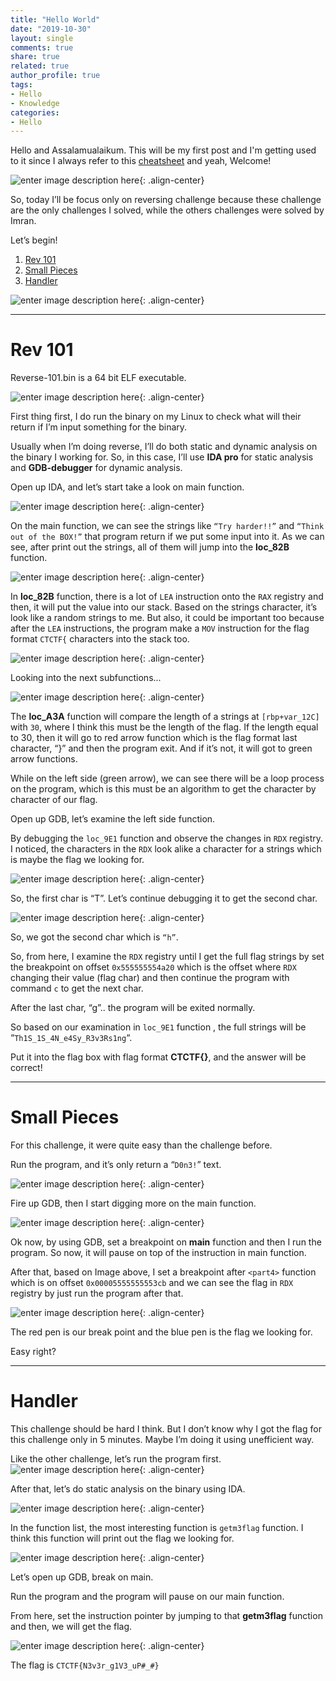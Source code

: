 ```yaml
---
title: "Hello World"
date: "2019-10-30"
layout: single
comments: true
share: true
related: true
author_profile: true
tags:
- Hello
- Knowledge
categories:
- Hello
---
```


Hello and Assalamualaikum. This will be my first post and I'm getting used to it since I always refer to this [cheatsheet](https://github.com/adam-p/markdown-here/wiki/Markdown-Cheatsheet "Markdown Cheatsheet") and yeah, Welcome!

![enter image description here](https://lh3.googleusercontent.com/meeiESMrPYV32sTLdvoUSfZbePGJiQshKJzGZCu-8-SB0IHSBtWLKl9v05cpU7ecz85KJ8duFwk_){: .align-center}

So, today I’ll be focus only on reversing challenge because these challenge are the only challenges I solved, while the others challenges were solved by Imran.

Let’s begin!

 1. [Rev 101](#rev-101)
 2. [Small Pieces](#small-pieces)
 3. [Handler](#handler)

![enter image description here](https://lh3.googleusercontent.com/GoP5hZP-aPQlypYf4dDamkm2W57q2k98rM0scPeYciE4jUGHS8iZm1lLo-fswToqbO1ybon9Ywjo){: .align-center}

---
# Rev 101

Reverse-101.bin is a 64 bit ELF executable.

![enter image description here](https://lh3.googleusercontent.com/6ag3w70Bu_D9tD8dW-VZYqTryv9kGiWoRSWB7g7zTk0JTrQjLuejkNOE1Cttf8JALDXeBS7xUfi_){: .align-center}

First thing first, I do run the binary on my Linux to check what will their return if I’m input something for the binary.

Usually when I’m doing reverse, I’ll do both static and dynamic analysis on the binary I working for. So, in this case, I’ll use **IDA pro** for static analysis and **GDB-debugger** for dynamic analysis.

Open up IDA, and let’s start take a look on main function.

![enter image description here](https://lh3.googleusercontent.com/k-XxYeWy9jFI6RNjI0R15sO7ZMRhPLIiMLMa5o5H5YqSkCy_GFujTf6yvThx36xKYjUIWSV9CZSz){: .align-center}

On the main function, we can see the strings like `“Try harder!!”` and `“Think out of the BOX!”` that program return if we put some input into it. As we can see, after print out the strings, all of them will jump into the **loc_82B** function.

![enter image description here](https://lh3.googleusercontent.com/obWxprjgoX_OhIeXtdSXxGZrRf_yGwDx6eC30SqLMwJ-sUsaJ727y1bYcJmxGNc7rcPI6ASDzLDJ){: .align-center}

In **loc_82B** function, there is a lot of `LEA` instruction onto the `RAX` registry and then, it will put the value into our stack. Based on the strings character, it’s look like a random strings to me. But also, it could be important too because after the `LEA` instructions, the program make a `MOV` instruction for the flag format `CTCTF{` characters into the stack too.

![enter image description here](https://lh3.googleusercontent.com/09qHquGZrsRRA3B0mBdcy-0t0ReQDjNbUYHVimfzB9f44kKmV_9sle1v5rcervdMajrfxkHZ1ANV){: .align-center}

Looking into the next subfunctions...

![enter image description here](https://lh3.googleusercontent.com/FXLsBjDwPDXU8dBsBkDv7_5v47g9jRoTuyt20wGxFL_s9s5gPvLJlUGvjqZNLC24hryIuGJDEk2J){: .align-center}

The  **loc_A3A** function will compare the length of a strings at  `[rbp+var_12C]` with `30`, where I think this must be the length of the flag. If the length equal to 30, then it will go to red arrow function which is the flag format last character, “}” and then the program exit. And if it’s not, it will got to green arrow functions.

While on the left side (green arrow), we can see there will be a loop process on the program, which is this must be an algorithm to get the character by character of our flag.

Open up GDB, let’s examine the left side function.

By debugging the `loc_9E1` function and observe the changes in `RDX` registry. I noticed, the characters in the `RDX` look alike a character for a strings which is maybe the flag we looking for.

![enter image description here](https://lh3.googleusercontent.com/YjwHwatGPx1XtQg75XXOvpAlfAZb19NUq0INyJfbY4W15EHm0d8a4WP-GEjVT_tudz_3N397iEKI){: .align-center}

So, the first char is “T”. Let’s continue debugging it to get the second char.

![enter image description here](https://lh3.googleusercontent.com/SaWWdTFAruWjAJ2mS1AvEfP63KTmiDpcUIHtSd42uLrgRFr7-J4HVxCuy6fzn2NgQbHp8mzbGjNt){: .align-center}

So, we got the second char which is `“h”`.

So, from here, I examine the  `RDX`  registry until I get the full flag strings by set the breakpoint on offset  `0x555555554a20` which is the offset where `RDX`  changing their value (flag char) and then continue the program with command `c` to get the next char.

After the last char, “g”.. the program will be exited normally.

So based on our examination in  `loc_9E1` function , the full strings will be “`Th1S_1S_4N_e4Sy_R3v3Rs1ng`“.

Put it into the flag box with flag format  **CTCTF{}**, and the answer will be correct!

---
# Small Pieces
For this challenge, it were quite easy than the challenge before.

Run the program, and it’s only return a “`D0n3!`” text.

![enter image description here](https://lh3.googleusercontent.com/Ypjxg4-p8XmFLiJclULKC6MJLMzpzoqAAtEP55kaXjxmc_7cjOzGTjEo-4UNX2FdxlfrQ8dDETir){: .align-center}

Fire up GDB, then I start digging more on the main function.

![enter image description here](https://lh3.googleusercontent.com/yeHDw6bYdsOa6FA6VUfQZg6fJWnWJAk7L8kBKHp3BpXogcI6r2t90_3XnyD9a-Uyc84083Z3dOcI){: .align-center}

Ok now, by using GDB, set a breakpoint on **main** function and then I run the program. So now, it will pause on top of the instruction in main function.

After that, based on Image above, I set a breakpoint after `<part4>` function which is on offset `0x00005555555553cb` and we can see the flag in `RDX` registry by just run the program after that.

![enter image description here](https://lh3.googleusercontent.com/7d5oz49bDemdJV5BtAMnm-d4Ny3JwNUvoK0VZTydIl8hgojyy6m8ooKmj8k1l3XPo0f6zuY-_kFc){: .align-center}

The red pen is our break point and the blue pen is the flag we looking for.

Easy right?

---

# Handler
This challenge should be hard I think. But I don’t know why I got the flag for this challenge only in 5 minutes. Maybe I’m doing it using unefficient way.

Like the other challenge, let’s run the program first.
![enter image description here](https://lh3.googleusercontent.com/pPM1xXqNErdBIfKdaM2L8IbbPm74Ca9h0mK319Q6jyPbA_5q3sXo0ufIhhqird-NZ7mt1WVzCsQk){: .align-center}

After that, let’s do static analysis on the binary using IDA.

![enter image description here](https://lh3.googleusercontent.com/IjqYLogKY27zkw7zqV29lUtDNDspzTOoxYg5kRM4M6fRkrHFsnuk3XBgzmstbRIF-yiiSot_feVl){: .align-center}

In the function list, the most interesting function is `getm3flag` function. I think this function will print out the flag we looking for.

![enter image description here](https://lh3.googleusercontent.com/QAJOVCrRPO_rrZUKwxXKeQeHobnSBQIBhMdkGeOL-9L9IQ_WHnTu2_fY-X4YzwQkL16vbjYFqhDU){: .align-center}

Let’s open up GDB, break on main.

Run the program and the program will pause on our main function.

From here, set the instruction pointer by jumping to that  **getm3flag**  function and then, we will get the flag.

![enter image description here](https://lh3.googleusercontent.com/68FopwFNNRLMk-MHPO2_nPLzpZEEep7dXO2d8tUYiud_w88CUaEkzhE96jgcYDcUl-j8wZfyvCtj){: .align-center}

  
The flag is `CTCTF{N3v3r_g1V3_uP#_#}`
